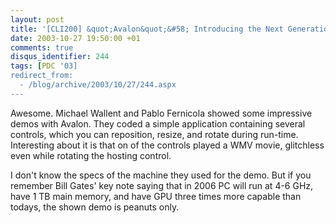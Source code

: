```yaml
---
layout: post
title: '[CLI200] &quot;Avalon&quot;&#58; Introducing the Next Generation of Windows Presentation Services'
date: 2003-10-27 19:50:00 +01
comments: true
disqus_identifier: 244
tags: [PDC '03]
redirect_from:
  - /blog/archive/2003/10/27/244.aspx
---
```


Awesome. Michael Wallent and Pablo Fernicola showed some impressive demos with Avalon. They coded a simple application containing several controls, which you can reposition, resize, and rotate during run-time. Interesting about it is that on of the controls played a WMV movie, glitchless even while rotating the hosting control.

I don't know the specs of the machine they used for the demo. But if you remember Bill Gates' key note saying that in 2006 PC will run at 4-6 GHz, have 1 TB main memory, and have GPU three times more capable than todays, the shown demo is peanuts only.

